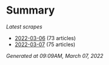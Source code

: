 # Summary
*Latest scrapes*
* [2022-03-06](https://github.com/nuuuwan/news_lk/blob/data/news_lk.2022-03-06.json) (73 articles)
* [2022-03-07](https://github.com/nuuuwan/news_lk/blob/data/news_lk.2022-03-07.json) (75 articles)

*Generated at 09:09AM, March 07, 2022*